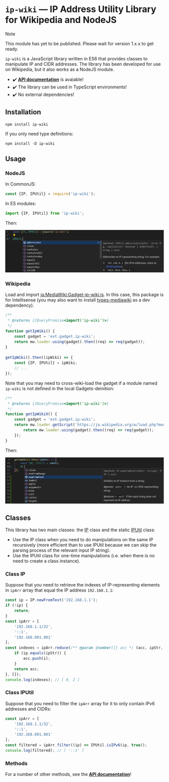 # `ip-wiki` — IP Address Utility Library for Wikipedia and NodeJS

> [!NOTE]
> This module has yet to be published. Please wait for version 1.x.x to get ready.

`ip-wiki` is a JavaScript library written in ES6 that provides classes to manipulate IP and CIDR addresses. The library has been developed for use on Wikipedia, but it also works as a NodeJS module.

- :heavy_check_mark: **[API documentation](https://dr4goniez.github.io/ip-wiki/index.html)** is avaiable!
- :heavy_check_mark: The library can be used in TypeScript environments!
- :heavy_check_mark: No external dependencies!

## Installation
```
npm install ip-wiki
```
If you only need type definitions:
```
npm install -D ip-wiki
```

## Usage
### NodeJS
In CommonJS:
```js
const {IP, IPUtil} = require('ip-wiki');
```
In ES modules:
```js
import {IP, IPUtil} from 'ip-wiki';
```
Then:

![Intellisense for NodeJS projects.](assets/Intellisense_nodejs.png)

### Wikipedia

Load and import [ja:MediaWiki:Gadget-ip-wiki.js](https://ja.wikipedia.org/wiki/MediaWiki:Gadget-ip-wiki.js). In this case, this package is for Intellisense (you may also want to install [types-mediawiki](https://www.npmjs.com/package/types-mediawiki) as a dev dependency).
```js
/**
 * @returns {JQueryPromise<import('ip-wiki')>}
 */
function getIpWiki() {
	const gadget = 'ext.gadget.ip-wiki';
	return mw.loader.using(gadget).then((req) => req(gadget));
}

getIpWiki().then((ipWiki) => {
	const {IP, IPUtil} = ipWiki;
	// ...
});
```
Note that you may need to cross-wiki-load the gadget if a module named `ip-wiki` is not defined in the local Gadgets-deinition:
```js
/**
 * @returns {JQueryPromise<import('ip-wiki')>}
 */
function getIpWikiX() {
	const gadget = 'ext.gadget.ip-wiki';
	return mw.loader.getScript('https://ja.wikipedia.org/w/load.php?modules=' + gadget).then(() => {
		return mw.loader.using(gadget).then((req) => req(gadget));
	});
}
```

Then:

![Intellisense for Wikipedia projects.](assets/Intellisense_wiki.png)

## Classes
This library has two main classes: the [IP](https://dr4goniez.github.io/ip-wiki/classes/IP.html) class and the static [IPUtil](https://dr4goniez.github.io/ip-wiki/classes/IPUtil.html) class:
* Use the IP class when you need to do manipulations on the same IP recursively (more efficient than to use IPUtil because we can skip the parsing process of the relevant input IP string).
* Use the IPUtil class for one-time manipulations (i.e. when there is no need to create a class instance).

### Class IP
Suppose that you need to retrieve the indexes of IP-representing elements in `ipArr` array that equal the IP address `192.168.1.1`:
```js
const ip = IP.newFromText('192.168.1.1');
if (!ip) {
	return;
}
const ipArr = [
	'192.168.1.1/32',
	'::1',
	'192.168.001.001'
];
const indexes = ipArr.reduce(/** @param {number[]} acc */ (acc, ipStr, i) => {
	if (ip.equals(ipStr)) {
		acc.push(i);
	}
	return acc;
}, []);
console.log(indexes); // [ 0, 2 ]

```

### Class IPUtil
Suppose that you need to filter the `ipArr` array for it to only contain IPv6 addresses and CIDRs:
```js
const ipArr = [
	'192.168.1.1/32',
	'::1',
	'192.168.001.001'
];
const filtered = ipArr.filter((ip) => IPUtil.isIPv6(ip, true));
console.log(filtered); // [ '::1' ]
```

### Methods
For a number of other methods, see the **[API documentation](https://dr4goniez.github.io/ip-wiki/index.html)**!